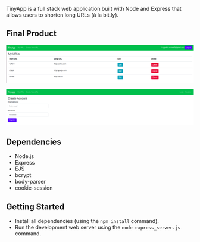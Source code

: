 TinyApp is a full stack web application built with Node and Express that allows users to shorten long URLs (à la bit.ly).

## Final Product

!["screenshot of URLS page"](https://github.com/Hsing-I/tinyapp/blob/master/docs/urls-page.png?raw=true)

!["screenshot of register page"](https://github.com/Hsing-I/tinyapp/blob/master/docs/register-page.png?raw=true)

## Dependencies

- Node.js
- Express
- EJS
- bcrypt
- body-parser
- cookie-session

## Getting Started

- Install all dependencies (using the `npm install` command).
- Run the development web server using the `node express_server.js` command.